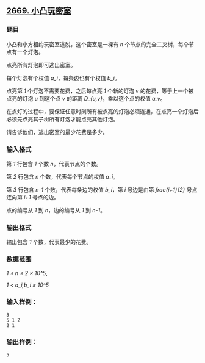 ## [2669. 小凸玩密室](https://www.acwing.com/problem/content/2671/)

### 题目

小凸和小方相约玩密室逃脱，这个密室是一棵有 *n* 个节点的完全二叉树，每个节点有一个灯泡。

点亮所有灯泡即可逃出密室。

每个灯泡有个权值 *a_i*，每条边也有个权值 *b_i*。

点亮第 *1* 个灯泡不需要花费，之后每点亮 *1* 个新的灯泡 *v* 的花费，等于上一个被点亮的灯泡 *u* 到这个点 *v* 的距离 *D_{u,v}*，乘以这个点的权值 *a_v*。

在点灯的过程中，要保证任意时刻所有被点亮的灯泡必须连通，在点亮一个灯泡后必须先点亮其子树所有灯泡才能点亮其他灯泡。

请告诉他们，逃出密室的最少花费是多少。

### 输入格式

第 *1* 行包含 *1* 个数 *n*，代表节点的个数。

第 *2* 行包含 *n* 个数，代表每个节点的权值 *a_i*。

第 *3* 行包含 *n-1* 个数，代表每条边的权值 *b_i*，第 *i* 号边是由第 *frac{i+1}{2}* 号点连向第 *i+1* 号点的边。

点的编号从 *1* 到 *n*，边的编号从 *1* 到 *n-1*。

### 输出格式

输出包含 *1* 个数，代表最少的花费。

### 数据范围

*1 ≤ n ≤ 2 × 10^5*,

*1 < a_i,b_i ≤ 10^5*

### 输入样例：

```
3
5 1 2
2 1
```

### 输出样例：

```
5
```

